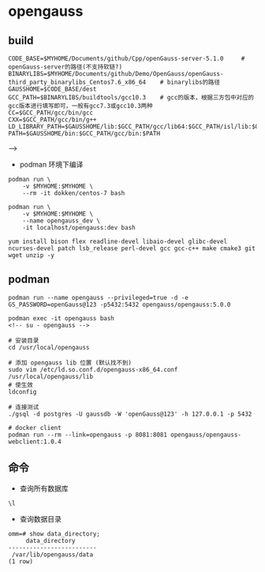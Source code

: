 # opengauss

## build
```shell
CODE_BASE=$MYHOME/Documents/github/Cpp/openGauss-server-5.1.0     # openGauss-server的路径(不支持软链?)
BINARYLIBS=$MYHOME/Documents/github/Demo/OpenGauss/openGauss-third_party_binarylibs_Centos7.6_x86_64    # binarylibs的路径
GAUSSHOME=$CODE_BASE/dest
GCC_PATH=$BINARYLIBS/buildtools/gcc10.3    # gcc的版本，根据三方包中对应的gcc版本进行填写即可，一般有gcc7.3或gcc10.3两种
CC=$GCC_PATH/gcc/bin/gcc
CXX=$GCC_PATH/gcc/bin/g++
LD_LIBRARY_PATH=$GAUSSHOME/lib:$GCC_PATH/gcc/lib64:$GCC_PATH/isl/lib:$GCC_PATH/mpc/lib/:$GCC_PATH/mpfr/lib/:$GCC_PATH/gmp/lib/:$LD_LIBRARY_PATH
PATH=$GAUSSHOME/bin:$GCC_PATH/gcc/bin:$PATH

```

<!-- - archlinux 环境下编译 -->
<!-- ```shell -->
<!-- <!-- 缺少 libssl.so.1.1，需要安装 openssl-1.1 --> -->
<!-- parn -S openssl-1.1 -->

<!-- paru -S gcc10 -->
<!-- ``` -->
- podman 环境下编译
```shell
podman run \
    -v $MYHOME:$MYHOME \
    --rm -it dokken/centos-7 bash

podman run \
    -v $MYHOME:$MYHOME \
    --name opengauss_dev \
    -it localhost/opengauss:dev bash

yum install bison flex readline-devel libaio-devel glibc-devel ncurses-devel patch lsb_release perl-devel gcc gcc-c++ make cmake3 git wget unzip -y
```

## podman
```shell
podman run --name opengauss --privileged=true -d -e GS_PASSWORD=openGauss@123 -p5432:5432 opengauss/opengauss:5.0.0

podman exec -it opengauss bash
<!-- su - opengauss -->

# 安装目录
cd /usr/local/opengauss

# 添加 opengauss lib 位置 (默认找不到)
sudo vim /etc/ld.so.conf.d/opengauss-x86_64.conf
/usr/local/opengauss/lib
# 使生效
ldconfig

# 连接测试
./gsql -d postgres -U gaussdb -W 'openGauss@123' -h 127.0.0.1 -p 5432

# docker client
podman run --rm --link=opengauss -p 8081:8081 opengauss/opengauss-webclient:1.0.4
```

## 命令
- 查询所有数据库
```shell
\l
```

- 查询数据目录
```shell
omm=# show data_directory;
     data_directory
-------------------------
 /var/lib/opengauss/data
(1 row)
```
